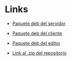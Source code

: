 # Links

- [Paquete deb del servidor](https://github.com/mjsantoni/taller_wolfenstein3D/releases/download/1.0/wolfenstein3d-server_1.0.deb)

- [Paquete deb del cliente](https://github.com/mjsantoni/taller_wolfenstein3D/releases/download/1.0/wolfenstein3d-client_1.0.deb)

- [Paquete deb del editor](https://github.com/mjsantoni/taller_wolfenstein3D/releases/download/1.0/wolfenstein3d-editor_1.0.deb)

- [Link al .zip del repositorio](https://github.com/mjsantoni/taller_wolfenstein3D/archive/1.0.zip)
